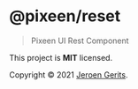 # @pixeen/reset
> Pixeen UI Rest Component

This project is **MIT** licensed.

Copyright © 2021 [Jeroen Gerits](https://github.com/pixeen).
